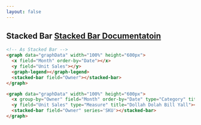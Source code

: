 ```yaml
---
layout: false
---
```

<h2>
    Stacked Bar
    <span class="api-link">
      <a href="../documentation/#stacked-bar">Stacked Bar Documentatoin</a>
    </span>
</h2>

<div class="white-panel">
  <graph data="graphData" width="100%" height="600px">
    <x field="Month" order-by="Date"></x>
    <y field="Unit Sales"></y>
    <graph-legend></graph-legend>
    <stacked-bar field="Owner"></stacked-bar>
  </graph>
</div>

```html
<!-- As Stacked Bar -->
<graph data="graphData" width="100%" height="600px">
  <x field="Month" order-by="Date"></x>
  <y field="Unit Sales"></y>
  <graph-legend></graph-legend>
  <stacked-bar field="Owner"></stacked-bar>
</graph>
```

<div class="white-panel">
  <graph data="graphData" width="100%" height="600px">
    <x group-by="Owner" field="Month" order-by="Date" type="Category" title="Cream, Get the Money"></x>
    <y field="Unit Sales" type="Measure" title="Dollah Dolah Bill Yall"></y>
    <stacked-bar field="Owner" series='SKU'></stacked-bar>
  </graph>
</div>

```html
<graph data="graphData" width="100%" height="600px">
  <x group-by="Owner" field="Month" order-by="Date" type="Category" title="Cream, Get the Money"></x>
  <y field="Unit Sales" type="Measure" title="Dollah Dolah Bill Yall"></y>
  <stacked-bar field="Owner" series='SKU'></stacked-bar>
</graph>
```
